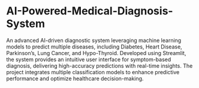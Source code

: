 # AI-Powered-Medical-Diagnosis-System
An advanced AI-driven diagnostic system leveraging machine learning models to predict multiple diseases, including Diabetes, Heart Disease, Parkinson’s, Lung Cancer, and Hypo-Thyroid. Developed using Streamlit, the system provides an intuitive user interface for symptom-based diagnosis, delivering high-accuracy predictions with real-time insights. The project integrates multiple classification models to enhance predictive performance and optimize healthcare decision-making.
